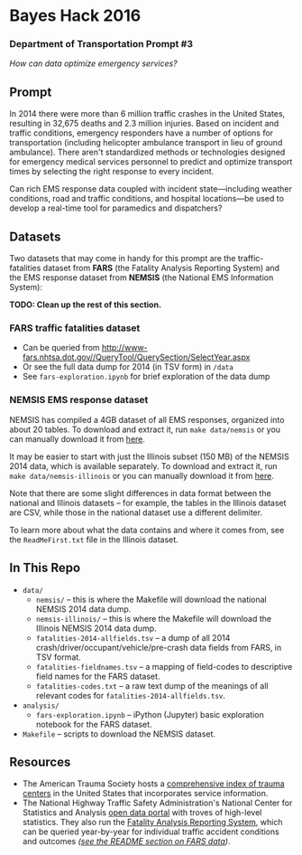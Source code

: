 # Bayes Hack 2016

### Department of Transportation Prompt #3
_How can data optimize emergency services?_

## Prompt

In 2014 there were more than 6 million traffic crashes in the United States, resulting in 32,675 deaths and 2.3 million injuries. Based on incident and traffic conditions, emergency responders have a number of options for transportation (including helicopter ambulance transport in lieu of ground ambulance). There aren't standardized methods or technologies designed for emergency medical services personnel to predict and optimize transport times by selecting the right response to every incident.

Can rich EMS response data coupled with incident state—including weather conditions, road and traffic conditions, and hospital locations—be used to develop a real-time tool for paramedics and dispatchers?

## Datasets

Two datasets that may come in handy for this prompt are the traffic-fatalities dataset from **FARS** (the Fatality Analysis Reporting System) and the EMS response dataset from **NEMSIS** (the National EMS Information System):

**TODO: Clean up the rest of this section.**

### FARS traffic fatalities dataset

- Can be queried from http://www-fars.nhtsa.dot.gov//QueryTool/QuerySection/SelectYear.aspx
- Or see the full data dump for 2014 (in TSV form) in `/data`
- See `fars-exploration.ipynb` for brief exploration of the data dump

### NEMSIS EMS response dataset

NEMSIS has compiled a 4GB dataset of all EMS responses, organized into about 20 tables. To download and extract it, run `make data/nemsis` or you can manually download it from [here](https://www.dropbox.com/s/nbuuiuw7yxuw94a/NEMSIS-2014-public-dataset.tar.gz?dl=0).

It may be easier to start with just the Illinois subset (150 MB) of the NEMSIS 2014 data, which is available separately. To download and extract it, run `make data/nemsis-illinois` or you can manually download it from [here](https://www.dropbox.com/s/qxs3vpehq8a3eyc/nemsis-illinois.tar.gz?dl=0).

Note that there are some slight differences in data format between the national and Illinois datasets – for example, the tables in the Illinois dataset are CSV, while those in the national dataset use a different delimiter.

To learn more about what the data contains and where it comes from, see the `ReadMeFirst.txt` file in the Illinois dataset.

## In This Repo

* `data/`
  * `nemsis/` – this is where the Makefile will download the national NEMSIS 2014 data dump.
  * `nemsis-illinois/` – this is where the Makefile will download the Illinois NEMSIS 2014 data dump.
  * `fatalities-2014-allfields.tsv` – a dump of all 2014 crash/driver/occupant/vehicle/pre-crash data fields from FARS, in TSV format.
  * `fatalities-fieldnames.tsv` – a mapping of field-codes to descriptive field names for the FARS dataset.
  * `fatalities-codes.txt` – a raw text dump of the meanings of all relevant codes for `fatalities-2014-allfields.tsv`.
* `analysis/`
  * `fars-exploration.ipynb` – iPython (Jupyter) basic exploration notebook for the FARS dataset.
* `Makefile` – scripts to download the NEMSIS dataset.

## Resources

- The American Trauma Society hosts a [comprehensive index of trauma centers](http://www.amtrauma.org/?page=FindTraumaCenter) in the United States that incorporates service information.
- The National Highway Traffic Safety Administration's National Center for Statistics and Analysis [open data portal](http://www.nhtsa.gov/NCSA) with troves of high-level statistics. They also run the [Fatality Analysis Reporting System](http://www-fars.nhtsa.dot.gov//QueryTool/QuerySection/SelectYear.aspx), which can be queried year-by-year for individual traffic accident conditions and outcomes _([see the README section on FARS data](#fars-traffic-fatalities-dataset))_.
